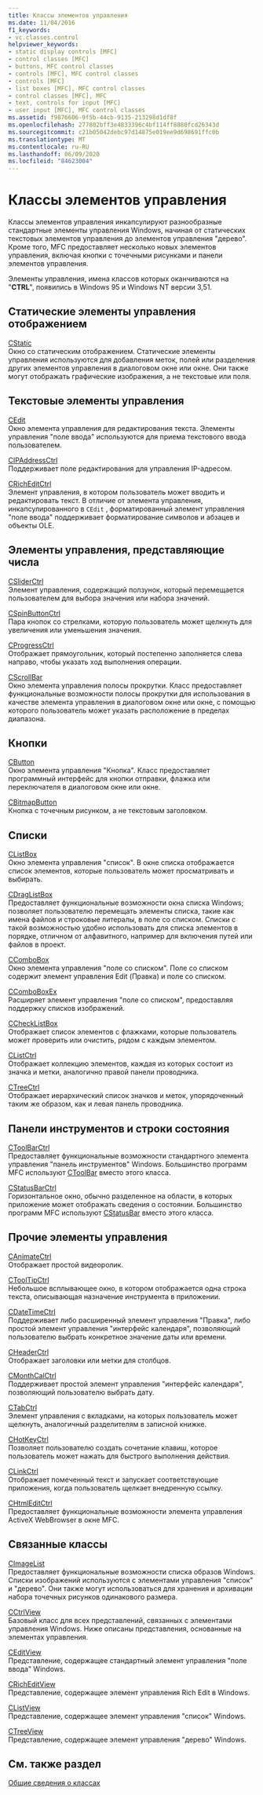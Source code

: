 ```yaml
---
title: Классы элементов управления
ms.date: 11/04/2016
f1_keywords:
- vc.classes.control
helpviewer_keywords:
- static display controls [MFC]
- control classes [MFC]
- buttons, MFC control classes
- controls [MFC], MFC control classes
- controls [MFC]
- list boxes [MFC], MFC control classes
- control classes [MFC], MFC
- text, controls for input [MFC]
- user input [MFC], MFC control classes
ms.assetid: f9876606-9f5b-44cb-9135-213298d1df8f
ms.openlocfilehash: 277802bff3e4833396c4bf114ff8880fcd26343d
ms.sourcegitcommit: c21b05042debc97d14875e019ee9d698691ffc0b
ms.translationtype: MT
ms.contentlocale: ru-RU
ms.lasthandoff: 06/09/2020
ms.locfileid: "84623004"
---
```

# <a name="control-classes"></a>Классы элементов управления

Классы элементов управления инкапсулируют разнообразные стандартные элементы управления Windows, начиная от статических текстовых элементов управления до элементов управления "дерево". Кроме того, MFC предоставляет несколько новых элементов управления, включая кнопки с точечными рисунками и панели элементов управления.

Элементы управления, имена классов которых оканчиваются на "**CTRL**", появились в Windows 95 и Windows NT версии 3,51.

## <a name="static-display-controls"></a>Статические элементы управления отображением

[CStatic](reference/cstatic-class.md)<br/>
Окно со статическим отображением. Статические элементы управления используются для добавления меток, полей или разделения других элементов управления в диалоговом окне или окне. Они также могут отображать графические изображения, а не текстовые или поля.

## <a name="text-controls"></a>Текстовые элементы управления

[CEdit](reference/cedit-class.md)<br/>
Окно элемента управления для редактирования текста. Элементы управления "поле ввода" используются для приема текстового ввода пользователем.

[CIPAddressCtrl](reference/cipaddressctrl-class.md)<br/>
Поддерживает поле редактирования для управления IP-адресом.

[CRichEditCtrl](reference/cricheditctrl-class.md)<br/>
Элемент управления, в котором пользователь может вводить и редактировать текст. В отличие от элемента управления, инкапсулированного в `CEdit` , форматированный элемент управления "поле ввода" поддерживает форматирование символов и абзацев и объекты OLE.

## <a name="controls-that-represent-numbers"></a>Элементы управления, представляющие числа

[CSliderCtrl](reference/csliderctrl-class.md)<br/>
Элемент управления, содержащий ползунок, который перемещается пользователем для выбора значения или набора значений.

[CSpinButtonCtrl](reference/cspinbuttonctrl-class.md)<br/>
Пара кнопок со стрелками, которую пользователь может щелкнуть для увеличения или уменьшения значения.

[CProgressCtrl](reference/cprogressctrl-class.md)<br/>
Отображает прямоугольник, который постепенно заполняется слева направо, чтобы указать ход выполнения операции.

[CScrollBar](reference/cscrollbar-class.md)<br/>
Окно элемента управления полосы прокрутки. Класс предоставляет функциональные возможности полосы прокрутки для использования в качестве элемента управления в диалоговом окне или окне, с помощью которого пользователь может указать расположение в пределах диапазона.

## <a name="buttons"></a>Кнопки

[CButton](reference/cbutton-class.md)<br/>
Окно элемента управления "Кнопка". Класс предоставляет программный интерфейс для кнопки отправки, флажка или переключателя в диалоговом окне или окне.

[CBitmapButton](reference/cbitmapbutton-class.md)<br/>
Кнопка с точечным рисунком, а не текстовым заголовком.

## <a name="lists"></a>Списки

[CListBox](reference/clistbox-class.md)<br/>
Окно элемента управления "список". В окне списка отображается список элементов, которые пользователь может просматривать и выбирать.

[CDragListBox](reference/cdraglistbox-class.md)<br/>
Предоставляет функциональные возможности окна списка Windows; позволяет пользователю перемещать элементы списка, такие как имена файлов и строковые литералы, в поле со списком. Списки с такой возможностью удобно использовать для списка элементов в порядке, отличном от алфавитного, например для включения путей или файлов в проект.

[CComboBox](reference/ccombobox-class.md)<br/>
Окно элемента управления "поле со списком". Поле со списком содержит элемент управления Edit (Правка) и поле со списком.

[CComboBoxEx](reference/ccomboboxex-class.md)<br/>
Расширяет элемент управления "поле со списком", предоставляя поддержку списков изображений.

[CCheckListBox](reference/cchecklistbox-class.md)<br/>
Отображает список элементов с флажками, которые пользователь может проверить или очистить, рядом с каждым элементом.

[CListCtrl](reference/clistctrl-class.md)<br/>
Отображает коллекцию элементов, каждая из которых состоит из значка и метки, аналогично правой панели проводника.

[CTreeCtrl](reference/ctreectrl-class.md)<br/>
Отображает иерархический список значков и меток, упорядоченный таким же образом, как и левая панель проводника.

## <a name="toolbars-and-status-bars"></a>Панели инструментов и строки состояния

[CToolBarCtrl](reference/ctoolbarctrl-class.md)<br/>
Предоставляет функциональные возможности стандартного элемента управления "панель инструментов" Windows. Большинство программ MFC используют [CToolBar](reference/ctoolbar-class.md) вместо этого класса.

[CStatusBarCtrl](reference/cstatusbarctrl-class.md)<br/>
Горизонтальное окно, обычно разделенное на области, в которых приложение может отображать сведения о состоянии. Большинство программ MFC используют [CStatusBar](reference/cstatusbar-class.md) вместо этого класса.

## <a name="miscellaneous-controls"></a>Прочие элементы управления

[CAnimateCtrl](reference/canimatectrl-class.md)<br/>
Отображает простой видеоролик.

[CToolTipCtrl](reference/ctooltipctrl-class.md)<br/>
Небольшое всплывающее окно, в котором отображается одна строка текста, описывающая назначение инструмента в приложении.

[CDateTimeCtrl](reference/cdatetimectrl-class.md)<br/>
Поддерживает либо расширенный элемент управления "Правка", либо простой элемент управления "интерфейс календаря", позволяющий пользователю выбрать конкретное значение даты или времени.

[CHeaderCtrl](reference/cheaderctrl-class.md)<br/>
Отображает заголовки или метки для столбцов.

[CMonthCalCtrl](reference/cmonthcalctrl-class.md)<br/>
Поддерживает простой элемент управления "интерфейс календаря", позволяющий пользователю выбрать дату.

[CTabCtrl](reference/ctabctrl-class.md)<br/>
Элемент управления с вкладками, на которых пользователь может щелкнуть, аналогичный разделителям в записной книжке.

[CHotKeyCtrl](reference/chotkeyctrl-class.md)<br/>
Позволяет пользователю создать сочетание клавиш, которое пользователь может нажать для быстрого выполнения действия.

[CLinkCtrl](reference/clinkctrl-class.md)<br/>
Отображает помеченный текст и запускает соответствующие приложения, когда пользователь щелкает внедренную ссылку.

[CHtmlEditCtrl](reference/chtmleditctrl-class.md)<br/>
Предоставляет функциональные возможности элемента управления ActiveX WebBrowser в окне MFC.

## <a name="related-classes"></a>Связанные классы

[CImageList](reference/cimagelist-class.md)<br/>
Предоставляет функциональные возможности списка образов Windows. Списки изображений используются с элементами управления "список" и "дерево". Они также могут использоваться для хранения и архивации набора точечных рисунков одинакового размера.

[CCtrlView](reference/cctrlview-class.md)<br/>
Базовый класс для всех представлений, связанных с элементами управления Windows. Ниже описаны представления, основанные на элементах управления.

[CEditView](reference/ceditview-class.md)<br/>
Представление, содержащее стандартный элемент управления "поле ввода" Windows.

[CRichEditView](reference/cricheditview-class.md)<br/>
Представление, содержащее элемент управления Rich Edit в Windows.

[CListView](reference/clistview-class.md)<br/>
Представление, содержащее элемент управления "список" Windows.

[CTreeView](reference/ctreeview-class.md)<br/>
Представление, содержащее элемент управления "дерево" Windows.

## <a name="see-also"></a>См. также раздел

[Общие сведения о классах](class-library-overview.md)
